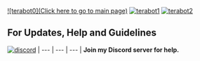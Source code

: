[![terabot0](Click here to go to main page)](https://github.com/ilganimes/terabot)
[![terabot1](https://cdn.discordapp.com/attachments/335313058287190017/335606064244588554/Middle.png)](https://discordapp.com/oauth2/authorize?client_id=335304347380613120&scope=bot&permissions=8)
[![terabot2](https://cdn.discordapp.com/attachments/335313058287190017/335601270658301952/unknown.png)](http://nadekobot.readthedocs.io/en/latest/Commands%20List/)

## For Updates, Help and Guidelines

[![discord](https://cdn.discordapp.com/attachments/211641508170825728/335315285932507138/races_concept.jpg)](https://discord.gg/te3NuRs)
| --- | --- | --- |
**Join my Discord server for help.**
